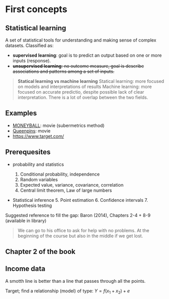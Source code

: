 # First concepts

## Statistical learning

A set of statistical tools for understanding and making sense of complex datasets.
Classified as:

- **supervised learning**: goal is to predict an output based on one or more inputs (response).
- ~~**unsupervised learning**: no outcome measure, goal is describe associations and patterns among a set of inputs.~~

> **Statical learning vs machine learning**
> Statical learning: more focused on models and interpretations of results
> Machine learning: more focused on accurate predictio, despite possible lack of clear interpretation.
> There is a lot of overlap between the two fields.

## Examples

- [MONEYBALL](https://en.wikipedia.org/wiki/Moneyball_(film)): movie (subermetrics method)
- [Queenpins](https://youtu.be/v90YxH6lR_8): movie
- <https://www.target.com/>

## Prerequesites

- probability and statistics
  1. Conditional probability, independence
  2. Random variables
  3. Expected value, variance, covariance, correlation
  4. Central limit theorem, Law of large numbers

- Statistical inference
  5. Point estimation
  6. Confidence intervals
  7. Hypothesis testing

Suggested reference to fill the gap: Baron (2014), Chapters 2-4 + 8-9 (available in library)

> We can go to his office to ask for help with no problems.
> At the beginning of the course but also in the middle if we get lost.

## Chapter 2 of the book

## Income data

A smotth line is better than a line that passes through all the points.

Target;
find a relationship (model) of type:
$Y = f(x_1+x_2)+e$
